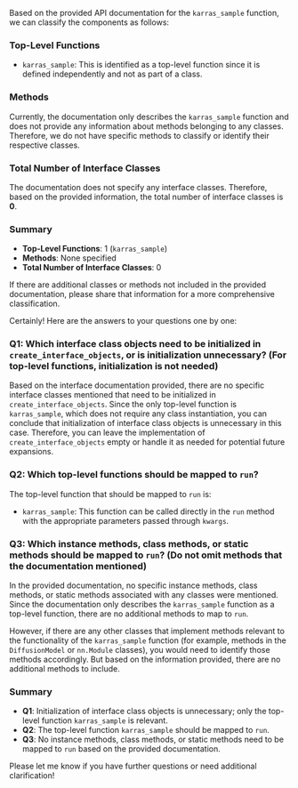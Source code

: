 Based on the provided API documentation for the `karras_sample` function, we can classify the components as follows:

### Top-Level Functions
- `karras_sample`: This is identified as a top-level function since it is defined independently and not as part of a class.

### Methods
Currently, the documentation only describes the `karras_sample` function and does not provide any information about methods belonging to any classes. Therefore, we do not have specific methods to classify or identify their respective classes.

### Total Number of Interface Classes
The documentation does not specify any interface classes. Therefore, based on the provided information, the total number of interface classes is **0**.

### Summary
- **Top-Level Functions**: 1 (`karras_sample`)
- **Methods**: None specified
- **Total Number of Interface Classes**: 0

If there are additional classes or methods not included in the provided documentation, please share that information for a more comprehensive classification.

Certainly! Here are the answers to your questions one by one:

### Q1: Which interface class objects need to be initialized in `create_interface_objects`, or is initialization unnecessary? (For top-level functions, initialization is not needed)
Based on the interface documentation provided, there are no specific interface classes mentioned that need to be initialized in `create_interface_objects`. Since the only top-level function is `karras_sample`, which does not require any class instantiation, you can conclude that initialization of interface class objects is unnecessary in this case. Therefore, you can leave the implementation of `create_interface_objects` empty or handle it as needed for potential future expansions.

### Q2: Which top-level functions should be mapped to `run`?
The top-level function that should be mapped to `run` is:
- `karras_sample`: This function can be called directly in the `run` method with the appropriate parameters passed through `kwargs`.

### Q3: Which instance methods, class methods, or static methods should be mapped to `run`? (Do not omit methods that the documentation mentioned)
In the provided documentation, no specific instance methods, class methods, or static methods associated with any classes were mentioned. Since the documentation only describes the `karras_sample` function as a top-level function, there are no additional methods to map to `run`. 

However, if there are any other classes that implement methods relevant to the functionality of the `karras_sample` function (for example, methods in the `DiffusionModel` or `nn.Module` classes), you would need to identify those methods accordingly. But based on the information provided, there are no additional methods to include.

### Summary
- **Q1**: Initialization of interface class objects is unnecessary; only the top-level function `karras_sample` is relevant.
- **Q2**: The top-level function `karras_sample` should be mapped to `run`.
- **Q3**: No instance methods, class methods, or static methods need to be mapped to `run` based on the provided documentation. 

Please let me know if you have further questions or need additional clarification!